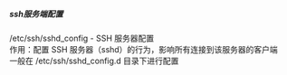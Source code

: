 ##### ssh服务端配置

/etc/ssh/sshd_config - SSH 服务器配置  
作用：配置 SSH 服务器（sshd）的行为，影响所有连接到该服务器的客户端  
一般在 /etc/ssh/sshd_config.d 目录下进行配置  